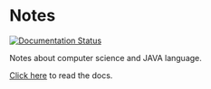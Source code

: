 # Notes

[![Documentation Status](https://readthedocs.org/projects/reviewnotes/badge/?version=latest)](https://reviewnotes.readthedocs.io/zh_CN/latest/?badge=latest)

Notes about computer science and JAVA language.

[Click here](https://reviewnotes.readthedocs.io/zh_CN/latest/) to read the docs.

